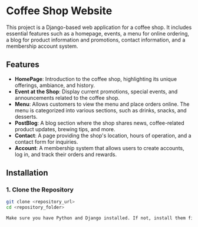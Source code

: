 # Coffee Shop Website

This project is a Django-based web application for a coffee shop. It includes essential features such as a homepage, events, a menu for online ordering, a blog for product information and promotions, contact information, and a membership account system.

## Features

- **HomePage**: Introduction to the coffee shop, highlighting its unique offerings, ambiance, and history.
- **Event at the Shop**: Display current promotions, special events, and announcements related to the coffee shop.
- **Menu**: Allows customers to view the menu and place orders online. The menu is categorized into various sections, such as drinks, snacks, and desserts.
- **PostBlog**: A blog section where the shop shares news, coffee-related product updates, brewing tips, and more.
- **Contact**: A page providing the shop's location, hours of operation, and a contact form for inquiries.
- **Account**: A membership system that allows users to create accounts, log in, and track their orders and rewards.

## Installation

### 1. Clone the Repository

```bash
git clone <repository_url>
cd <repository_folder>

Make sure you have Python and Django installed. If not, install them first.
